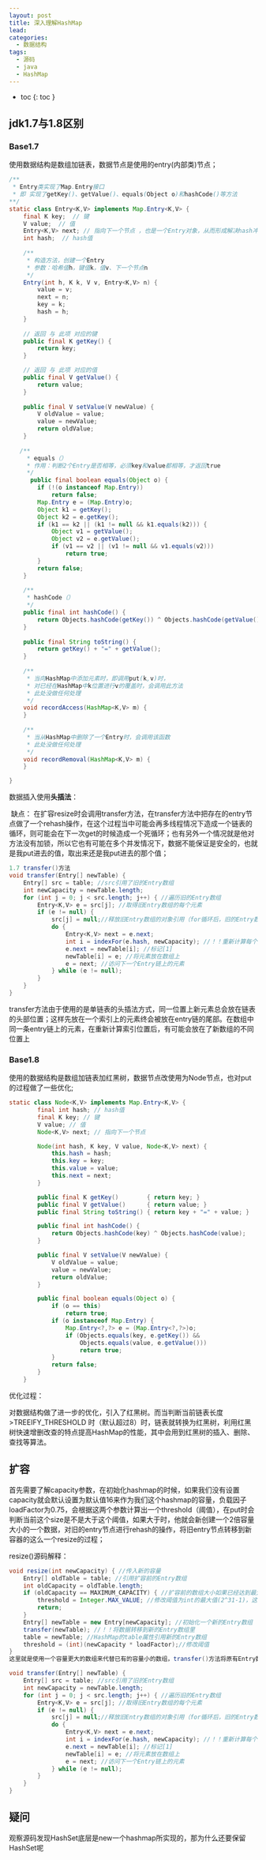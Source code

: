 ```yaml
---
layout: post
title: 深入理解HashMap
lead: 
categories: 
  - 数据结构
tags:
  - 源码
  - java
  - HashMap
---
```


- toc
{: toc }


## jdk1.7与1.8区别

### Base1.7

使用数据结构是数组加链表，数据节点是使用的entry(内部类)节点；
<!-- more -->
```java
/** 
 * Entry类实现了Map.Entry接口
 * 即 实现了getKey()、getValue()、equals(Object o)和hashCode()等方法
**/  
static class Entry<K,V> implements Map.Entry<K,V> {
    final K key;  // 键
    V value;  // 值
    Entry<K,V> next; // 指向下一个节点 ，也是一个Entry对象，从而形成解决hash冲突的单链表
    int hash;  // hash值
  
    /** 
     * 构造方法，创建一个Entry 
     * 参数：哈希值h，键值k，值v、下一个节点n 
     */  
    Entry(int h, K k, V v, Entry<K,V> n) {  
        value = v;  
        next = n;  
        key = k;  
        hash = h;  
    }  
  
    // 返回 与 此项 对应的键
    public final K getKey() {  
        return key;  
    }  

    // 返回 与 此项 对应的值
    public final V getValue() {  
        return value;  
    }  
  
    public final V setValue(V newValue) {  
        V oldValue = value;  
        value = newValue;  
        return oldValue;  
    }  
    
   /** 
     * equals（）
     * 作用：判断2个Entry是否相等，必须key和value都相等，才返回true  
     */ 
      public final boolean equals(Object o) {  
        if (!(o instanceof Map.Entry))  
            return false;  
        Map.Entry e = (Map.Entry)o;  
        Object k1 = getKey();  
        Object k2 = e.getKey();  
        if (k1 == k2 || (k1 != null && k1.equals(k2))) {  
            Object v1 = getValue();  
            Object v2 = e.getValue();  
            if (v1 == v2 || (v1 != null && v1.equals(v2)))  
                return true;  
        }  
        return false;  
    }  
    
    /** 
     * hashCode（） 
     */ 
    public final int hashCode() { 
        return Objects.hashCode(getKey()) ^ Objects.hashCode(getValue());  
    }  
  
    public final String toString() {  
        return getKey() + "=" + getValue();  
    }  
  
    /** 
     * 当向HashMap中添加元素时，即调用put(k,v)时， 
     * 对已经在HashMap中k位置进行v的覆盖时，会调用此方法 
     * 此处没做任何处理 
     */  
    void recordAccess(HashMap<K,V> m) {  
    }  
  
    /** 
     * 当从HashMap中删除了一个Entry时，会调用该函数 
     * 此处没做任何处理 
     */  
    void recordRemoval(HashMap<K,V> m) {  
    } 

}
```



数据插入使用**头插法**：

​	缺点： 在扩容resize时会调用transfer方法，在transfer方法中把存在的entry节点做了一个rehash操作，在这个过程当中可能会再多线程情况下造成一个链表的循环，则可能会在下一次get的时候造成一个死循环；也有另外一个情况就是他对方法没有加锁，所以它也有可能在多个并发情况下，数据不能保证是安全的，也就是我put进去的值，取出来还是我put进去的那个值；

```java
1.7 transfer()方法
void transfer(Entry[] newTable) {
    Entry[] src = table; //src引用了旧的Entry数组
    int newCapacity = newTable.length;
    for (int j = 0; j < src.length; j++) { //遍历旧的Entry数组
        Entry<K,V> e = src[j]; //取得旧Entry数组的每个元素
        if (e != null) {
            src[j] = null;//释放旧Entry数组的对象引用（for循环后，旧的Entry数组不再引用任何对象）
            do {
                Entry<K,V> next = e.next;
                int i = indexFor(e.hash, newCapacity); //！！重新计算每个元素在数组中的位置
                e.next = newTable[i]; //标记[1]
                newTable[i] = e; //将元素放在数组上
                e = next; //访问下一个Entry链上的元素
            } while (e != null);
        }
    }
}
```

transfer方法由于使用的是单链表的头插法方式，同一位置上新元素总会放在链表的头部位置；这样先放在一个索引上的元素终会被放在entry链的尾部。在数组中同一条entry链上的元素，在重新计算索引位置后，有可能会放在了新数组的不同位置上



### Base1.8

使用的数据结构是数组加链表加红黑树，数据节点改使用为Node节点，也对put的过程做了一些优化;

```java
static class Node<K,V> implements Map.Entry<K,V> {
        final int hash; // hash值
        final K key; // 键
        V value; // 值
        Node<K,V> next; // 指向下一个节点

        Node(int hash, K key, V value, Node<K,V> next) {
            this.hash = hash;
            this.key = key;
            this.value = value;
            this.next = next;
        }

        public final K getKey()        { return key; }
        public final V getValue()      { return value; }
        public final String toString() { return key + "=" + value; }

        public final int hashCode() {
            return Objects.hashCode(key) ^ Objects.hashCode(value);
        }

        public final V setValue(V newValue) {
            V oldValue = value;
            value = newValue;
            return oldValue;
        }

        public final boolean equals(Object o) {
            if (o == this)
                return true;
            if (o instanceof Map.Entry) {
                Map.Entry<?,?> e = (Map.Entry<?,?>)o;
                if (Objects.equals(key, e.getKey()) &&
                    Objects.equals(value, e.getValue()))
                    return true;
            }
            return false;
        }
    }
```



优化过程： 

​	对数据结构做了进一步的优化，引入了红黑树。而当判断当前链表长度>TREEIFY_THRESHOLD 时（默认超过8）时，链表就转换为红黑树，利用红黑树快速增删改查的特点提高HashMap的性能，其中会用到红黑树的插入、删除、查找等算法。





## 扩容

​		首先需要了解capacity参数，在初始化hashmap的时候，如果我们没有设置capacity就会默认设置为默认值16来作为我们这个hashmap的容量，负载因子loadFactor为0.75，会根据这两个参数计算出一个threshold（阈值），在put时会判断当前这个size是不是大于这个阈值，如果大于时，他就会新创建一个2倍容量大小的一个数据，对旧的entry节点进行rehash的操作，将旧entry节点转移到新容器的这么一个resize的过程；

resize()源码解释：

```java
void resize(int newCapacity) { //传入新的容量
    Entry[] oldTable = table; //引用扩容前的Entry数组
    int oldCapacity = oldTable.length;
    if (oldCapacity == MAXIMUM_CAPACITY) { //扩容前的数组大小如果已经达到最大(2^30)了
    	threshold = Integer.MAX_VALUE; //修改阈值为int的最大值(2^31-1)，这样以后就不会扩容了
    	return;
	}
    Entry[] newTable = new Entry[newCapacity]; //初始化一个新的Entry数组
    transfer(newTable); //！！将数据转移到新的Entry数组里
    table = newTable; //HashMap的table属性引用新的Entry数组
    threshold = (int)(newCapacity * loadFactor);//修改阈值
}
这里就是使用一个容量更大的数组来代替已有的容量小的数组，transfer()方法将原有Entry数组的元素拷贝到新的Entry数组里。

void transfer(Entry[] newTable) {
    Entry[] src = table; //src引用了旧的Entry数组
    int newCapacity = newTable.length;
    for (int j = 0; j < src.length; j++) { //遍历旧的Entry数组
        Entry<K,V> e = src[j]; //取得旧Entry数组的每个元素
        if (e != null) {
            src[j] = null;//释放旧Entry数组的对象引用（for循环后，旧的Entry数组不再引用任何对象）
            do {
                Entry<K,V> next = e.next;
                int i = indexFor(e.hash, newCapacity); //！！重新计算每个元素在数组中的位置
                e.next = newTable[i]; //标记[1]
                newTable[i] = e; //将元素放在数组上
                e = next; //访问下一个Entry链上的元素
            } while (e != null);
        }
    }
}
```





## 疑问

观察源码发现HashSet底层是new一个hashmap所实现的，那为什么还要保留HashSet呢